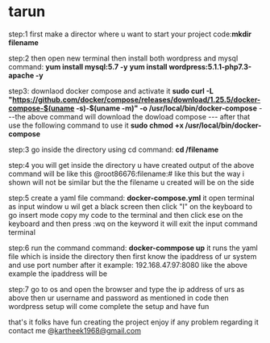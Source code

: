 # tarun
step:1 
first make a director where u want to start your project
code:**mkdir filename**

step:2
then open new terminal then install both wordpress and mysql
command:
**yum install mysql:5.7 -y**
**yum install wordpress:5.1.1-php7.3-apache -y**

step3:
downlaod docker compose and activate it
**sudo curl -L "https://github.com/docker/compose/releases/download/1.25.5/docker-compose-$(uname -s)-$(uname -m)" -o /usr/local/bin/docker-compose**
---the above command will download the dowload compose --- 
after that use the following command to use it 
**sudo chmod +x /usr/local/bin/docker-compose**

step:3
go inside the directory using cd
command:
**cd /filename**

step:4
you will get inside the directory u have created
output of the above command will be like this
@root86676:filename:# like this but the way i shown will not be similar but the the filename u created will be on the side 

step:5
create a yaml file
command:
**docker-compose.yml**
it open terminal as input window 
u wil get a black screen then click "I" on the keyboard to go insert mode 
copy my code to the terminal and then click ese on the keyboard and then press :wq
on the keyword it will exit the input command terminal

step:6
run the command
command:
**docker-commpose up**
it runs the yaml file which is inside the directory then first know the ipaddress of ur system and use port number after it 
example: 
192.168.47.97:8080
like the above example the ipaddress will be 

step:7
go to os and open the browser and type the ip address of urs as above then ur username and password as mentioned in code
then wordpress setup will come complete the setup and have fun

that's it folks have fun creating the project enjoy 
if any problem regarding it contact me @kartheek1968@gmail.com
